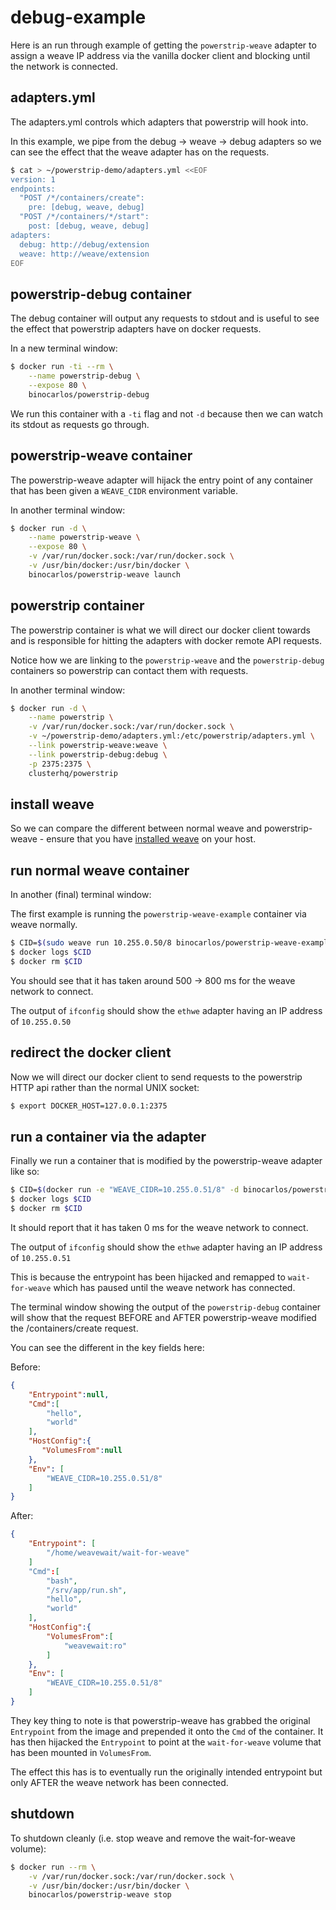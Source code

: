 debug-example
=============

Here is an run through example of getting the `powerstrip-weave` adapter to assign a weave IP address via the vanilla docker client and blocking until the network is connected.

## adapters.yml

The adapters.yml controls which adapters that powerstrip will hook into.

In this example, we pipe from the debug -> weave -> debug adapters so we can see the effect that the weave adapter has on the requests.

```bash
$ cat > ~/powerstrip-demo/adapters.yml <<EOF
version: 1
endpoints:
  "POST /*/containers/create":
    pre: [debug, weave, debug]
  "POST /*/containers/*/start":
    post: [debug, weave, debug]
adapters:
  debug: http://debug/extension
  weave: http://weave/extension
EOF
```

## powerstrip-debug container

The debug container will output any requests to stdout and is useful to see the effect that powerstrip adapters have on docker requests.

In a new terminal window:

```bash
$ docker run -ti --rm \
    --name powerstrip-debug \
    --expose 80 \
    binocarlos/powerstrip-debug
```

We run this container with a `-ti` flag and not `-d` because then we can watch its stdout as requests go through.

## powerstrip-weave container

The powerstrip-weave adapter will hijack the entry point of any container that has been given a `WEAVE_CIDR` environment variable.

In another terminal window:

```bash
$ docker run -d \
    --name powerstrip-weave \
    --expose 80 \
    -v /var/run/docker.sock:/var/run/docker.sock \
    -v /usr/bin/docker:/usr/bin/docker \
    binocarlos/powerstrip-weave launch
```

## powerstrip container

The powerstrip container is what we will direct our docker client towards and is responsible for hitting the adapters with docker remote API requests.

Notice how we are linking to the `powerstrip-weave` and the `powerstrip-debug` containers so powerstrip can contact them with requests.

In another terminal window:

```bash
$ docker run -d \
    --name powerstrip \
    -v /var/run/docker.sock:/var/run/docker.sock \
    -v ~/powerstrip-demo/adapters.yml:/etc/powerstrip/adapters.yml \
    --link powerstrip-weave:weave \
    --link powerstrip-debug:debug \
    -p 2375:2375 \
    clusterhq/powerstrip
```

## install weave

So we can compare the different between normal weave and powerstrip-weave - ensure that you have [installed weave](https://github.com/zettio/weave#installation) on your host.

## run normal weave container

In another (final) terminal window:

The first example is running the `powerstrip-weave-example` container via weave normally.

```bash
$ CID=$(sudo weave run 10.255.0.50/8 binocarlos/powerstrip-weave-example hello world)
$ docker logs $CID
$ docker rm $CID
```

You should see that it has taken around 500 -> 800 ms for the weave network to connect.

The output of `ifconfig` should show the `ethwe` adapter having an IP address of `10.255.0.50`

## redirect the docker client

Now we will direct our docker client to send requests to the powerstrip HTTP api rather than the normal UNIX socket:

```bash
$ export DOCKER_HOST=127.0.0.1:2375
```

## run a container via the adapter

Finally we run a container that is modified by the powerstrip-weave adapter like so:

```bash
$ CID=$(docker run -e "WEAVE_CIDR=10.255.0.51/8" -d binocarlos/powerstrip-weave-example hello world)
$ docker logs $CID
$ docker rm $CID
```

It should report that it has taken 0 ms for the weave network to connect.

The output of `ifconfig` should show the `ethwe` adapter having an IP address of `10.255.0.51`

This is because the entrypoint has been hijacked and remapped to `wait-for-weave` which has paused until the weave network has connected.

The terminal window showing the output of the `powerstrip-debug` container will show that the request BEFORE and AFTER powerstrip-weave modified the /containers/create request.

You can see the different in the key fields here:

Before:

```json
{
    "Entrypoint":null,
    "Cmd":[
        "hello",
        "world"
    ],
    "HostConfig":{
       "VolumesFrom":null 
    },
    "Env": [
        "WEAVE_CIDR=10.255.0.51/8"
    ]
}
```

After:

```json
{
    "Entrypoint": [
        "/home/weavewait/wait-for-weave"
    ]
    "Cmd":[
        "bash",
        "/srv/app/run.sh",
        "hello",
        "world"
    ],
    "HostConfig":{
        "VolumesFrom":[
            "weavewait:ro"
        ] 
    },
    "Env": [
        "WEAVE_CIDR=10.255.0.51/8"
    ]
}
```

They key thing to note is that powerstrip-weave has grabbed the original `Entrypoint` from the image and prepended it onto the `Cmd` of the container.  It has then hijacked the `Entrypoint` to point at the `wait-for-weave` volume that has been mounted in `VolumesFrom`.

The effect this has is to eventually run the originally intended entrypoint but only AFTER the weave network has been connected.

## shutdown

To shutdown cleanly (i.e. stop weave and remove the wait-for-weave volume):

```bash
$ docker run --rm \
    -v /var/run/docker.sock:/var/run/docker.sock \
    -v /usr/bin/docker:/usr/bin/docker \
    binocarlos/powerstrip-weave stop
```